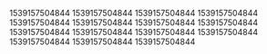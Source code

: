 1539157504844
1539157504844
1539157504844
1539157504844
1539157504844
1539157504844
1539157504844
1539157504844
1539157504844
1539157504844
1539157504844
1539157504844
1539157504844
1539157504844
1539157504844